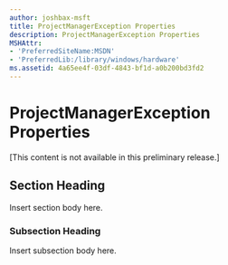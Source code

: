 ```yaml
---
author: joshbax-msft
title: ProjectManagerException Properties
description: ProjectManagerException Properties
MSHAttr:
- 'PreferredSiteName:MSDN'
- 'PreferredLib:/library/windows/hardware'
ms.assetid: 4a65ee4f-03df-4843-bf1d-a0b200bd3fd2
---
```


# ProjectManagerException Properties


\[This content is not available in this preliminary release.\]

## Section Heading


Insert section body here.

### Subsection Heading

Insert subsection body here.

 

 






